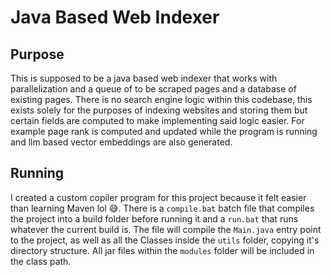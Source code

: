 # Java Based Web Indexer

## Purpose
This is supposed to be a java based web indexer that works with parallelization and a queue of to be scraped pages and a database of existing pages. There is no search engine logic within this codebase, this exists solely for the purposes of indexing websites and storing them but certain fields are computed to make implementing said logic easier. For example page rank is computed and updated while the program is running and llm based vector embeddings are also generated.

## Running
I created a custom copiler program for this project because it felt easier than learning Maven lol 😅. There is a `compile.bat` batch file that compiles the project into a build folder before running it and a `run.bat` that runs whatever the current build is. The file will compile the `Main.java` entry point to the project, as well as all the Classes inside the `utils` folder, copying it's directory structure. All jar files within the `modules` folder will be included in the class path.